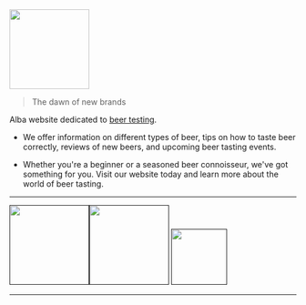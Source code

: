 <img src="https://imgur.com/1r7u4B1.png" tittle="Alba's logo" style="width:10em;">

>The dawn of new brands

Alba website dedicated to [beer testing](https://www.bjcp.org "Beer Judge Certification Program").

- We offer information on different types of beer, tips on how to taste beer correctly, reviews of new beers, and upcoming beer tasting events.

- Whether you're a beginner or a seasoned beer connoisseur, we've got something for you. Visit our website today and learn more about the world of beer tasting.

------------

<a href=""><img src="http://p9.storage.canalblog.com/95/52/388561/21464247_p.png" tittle="Php's logo" style="width:10em;" /></a><a href=""><img src="https://cdn.icon-icons.com/icons2/2699/PNG/512/mysql_logo_icon_169941.png" tittle="MySQL logo" style="width:10em; " /></a> <a href=""><img src="https://logodownload.org/wp-content/uploads/2022/04/javascript-logo-0.png" tittle="MySQL logo" style="width:7em; " /></a>

-------------


